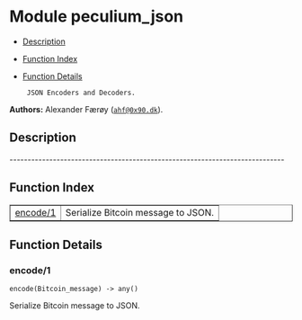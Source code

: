 

# Module peculium_json #
* [Description](#description)
* [Function Index](#index)
* [Function Details](#functions)


       JSON Encoders and Decoders.
__Authors:__ Alexander Færøy ([`ahf@0x90.dk`](mailto:ahf@0x90.dk)).
<a name="description"></a>

## Description ##
   ----------------------------------------------------------------------------<a name="index"></a>

## Function Index ##


<table width="100%" border="1" cellspacing="0" cellpadding="2" summary="function index"><tr><td valign="top"><a href="#encode-1">encode/1</a></td><td>Serialize Bitcoin message to JSON.</td></tr></table>


<a name="functions"></a>

## Function Details ##

<a name="encode-1"></a>

### encode/1 ###

`encode(Bitcoin_message) -> any()`

Serialize Bitcoin message to JSON.
